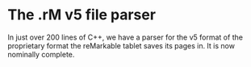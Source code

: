 # The .rM v5 file parser

In just over 200 lines of C++, we have a parser for the v5 format of the proprietary format the reMarkable tablet saves its pages in. It is now nominally complete.
